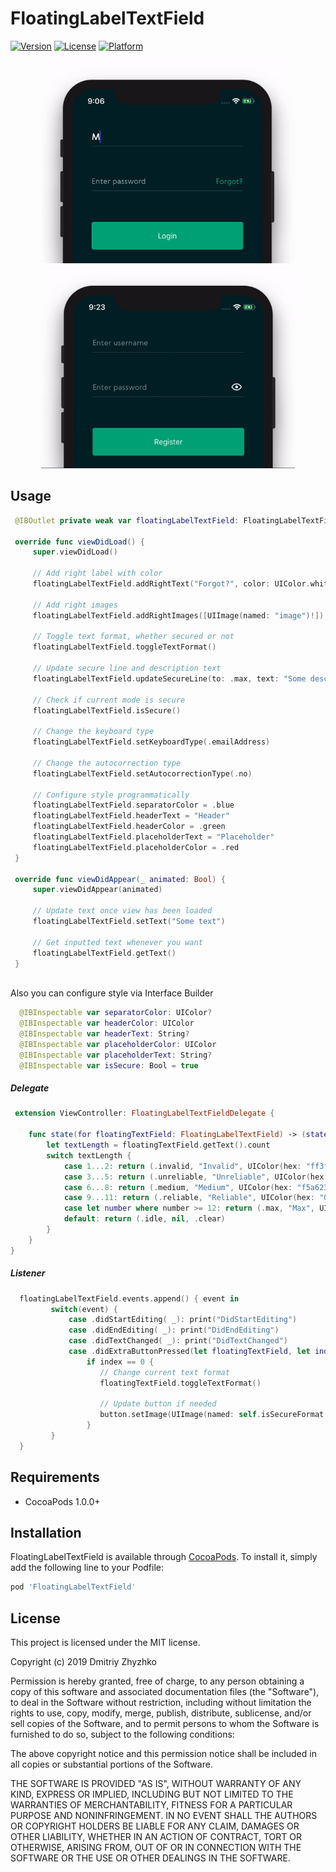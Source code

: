 # FloatingLabelTextField

[![Version](https://img.shields.io/cocoapods/v/FloatingLabelTextField.svg?style=flat)](https://cocoapods.org/pods/FloatingLabelTextField)
[![License](https://img.shields.io/cocoapods/l/FloatingLabelTextField.svg?style=flat)](https://cocoapods.org/pods/FloatingLabelTextField)
[![Platform](https://img.shields.io/cocoapods/p/FloatingLabelTextField.svg?style=flat)](https://cocoapods.org/pods/FloatingLabelTextField)

<p align="center">
  <img src="/Images/login.gif" height = "325px">
  <img src="/Images/register.gif" height = "325px">
</p>

## Usage

```swift
 @IBOutlet private weak var floatingLabelTextField: FloatingLabelTextField!
    
 override func viewDidLoad() {
     super.viewDidLoad()
    
     // Add right label with color
     floatingLabelTextField.addRightText("Forgot?", color: UIColor.white)
    
     // Add right images
     floatingLabelTextField.addRightImages([UIImage(named: "image")!])
     
     // Toggle text format, whether secured or not
     floatingLabelTextField.toggleTextFormat()
     
     // Update secure line and description text 
     floatingLabelTextField.updateSecureLine(to: .max, text: "Some description", color: .red)
     
     // Check if current mode is secure
     floatingLabelTextField.isSecure()
     
     // Change the keyboard type
     floatingLabelTextField.setKeyboardType(.emailAddress)
     
     // Change the autocorrection type
     floatingLabelTextField.setAutocorrectionType(.no)
     
     // Configure style programmatically
     floatingLabelTextField.separatorColor = .blue
     floatingLabelTextField.headerText = "Header"
     floatingLabelTextField.headerColor = .green
     floatingLabelTextField.placeholderText = "Placeholder"
     floatingLabelTextField.placeholderColor = .red
 }
 
 override func viewDidAppear(_ animated: Bool) {
     super.viewDidAppear(animated)
     
     // Update text once view has been loaded
     floatingLabelTextField.setText("Some text")
     
     // Get inputted text whenever you want
     floatingLabelTextField.getText()
 }
 
```

Also you can configure style via Interface Builder

```swift
  @IBInspectable var separatorColor: UIColor?
  @IBInspectable var headerColor: UIColor
  @IBInspectable var headerText: String?
  @IBInspectable var placeholderColor: UIColor 
  @IBInspectable var placeholderText: String?
  @IBInspectable var isSecure: Bool = true
```

##### Delegate

```swift
 extension ViewController: FloatingLabelTextFieldDelegate {
    
    func state(for floatingTextField: FloatingLabelTextField) -> (state: InputTextState, description: String?, color: UIColor) {
        let textLength = floatingTextField.getText().count
        switch textLength {
            case 1...2: return (.invalid, "Invalid", UIColor(hex: "ff3f4c"))
            case 3...5: return (.unreliable, "Unreliable", UIColor(hex: "ff793f"))
            case 6...8: return (.medium, "Medium", UIColor(hex: "f5a623"))
            case 9...11: return (.reliable, "Reliable", UIColor(hex: "00ab80"))
            case let number where number >= 12: return (.max, "Max", UIColor(hex: "00c99c"))
            default: return (.idle, nil, .clear)
        }
    }
}
```

##### Listener

```swift
  floatingLabelTextField.events.append() { event in
         switch(event) {
             case .didStartEditing( _): print("DidStartEditing")
             case .didEndEditing( _): print("DidEndEditing")
             case .didTextChanged( _): print("DidTextChanged")
             case .didExtraButtonPressed(let floatingTextField, let index, let button):
                 if index == 0 {
                    // Change current text format
                    floatingTextField.toggleTextFormat()
                    
                    // Update button if needed
                    button.setImage(UIImage(named: self.isSecureFormat ? "eye_off" : "eye_on")!, for: .normal)
                 }
         }
  }
```

## Requirements

- CocoaPods 1.0.0+

## Installation

FloatingLabelTextField is available through [CocoaPods](https://cocoapods.org). To install
it, simply add the following line to your Podfile:

```ruby
pod 'FloatingLabelTextField'
```

## License

This project is licensed under the MIT license.

Copyright (c) 2019 Dmitriy Zhyzhko

Permission is hereby granted, free of charge, to any person obtaining a copy
of this software and associated documentation files (the "Software"), to deal
in the Software without restriction, including without limitation the rights
to use, copy, modify, merge, publish, distribute, sublicense, and/or sell
copies of the Software, and to permit persons to whom the Software is
furnished to do so, subject to the following conditions:

The above copyright notice and this permission notice shall be included in
all copies or substantial portions of the Software.

THE SOFTWARE IS PROVIDED "AS IS", WITHOUT WARRANTY OF ANY KIND, EXPRESS OR
IMPLIED, INCLUDING BUT NOT LIMITED TO THE WARRANTIES OF MERCHANTABILITY,
FITNESS FOR A PARTICULAR PURPOSE AND NONINFRINGEMENT. IN NO EVENT SHALL THE
AUTHORS OR COPYRIGHT HOLDERS BE LIABLE FOR ANY CLAIM, DAMAGES OR OTHER
LIABILITY, WHETHER IN AN ACTION OF CONTRACT, TORT OR OTHERWISE, ARISING FROM,
OUT OF OR IN CONNECTION WITH THE SOFTWARE OR THE USE OR OTHER DEALINGS IN
THE SOFTWARE.
